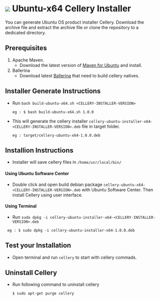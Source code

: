 # <img src="https://cdn1.iconfinder.com/data/icons/Futurosoft%20Icons%200.5.2/32x32/apps/ubuntu-logo.png"> Ubuntu-x64 Cellery Installer

You can generate Ubuntu OS product installer Cellery. Download the archive file and extract the archive file or clone the repository to a dedicated directory.

## Prerequisites
1. Apache Maven.
   * Download the latest version of [Maven for Ubuntu](https://maven.apache.org/download.cgi) and install.
2. Ballerina
   * Download latest [Ballerina](https://ballerina.io/downloads/) that need to build cellery natives. 

## Installer Generate Instructions
- Run `bash build-ubuntu-x64.sh <CELLERY-INSTALLER-VERSION>`
  ```
  eg : $ bash build-ubuntu-x64.sh 1.0.0
  ```
- This will generate the cellery installer `cellery-ubuntu-installer-x64-<CELLERY-INSTALLER-VERSION>.deb` file in target folder.
  ```
  eg : target/cellery-ubuntu-x64-1.0.0.deb
  ```
## Installion Instructions

- Installer will save cellery files in `/home/usr/local/bin/`

#### Using Ubuntu Software Center
- Double click and open build debian package `cellery-ubuntu-x64-<CELLERY-INSTALLER-VERSION>.deb` with Ubuntu Software Center. Then install Cellery using user interface.
#### Using Terminal
- Run `sudo dpkg -i cellery-ubuntu-installer-x64-<CELLERY-INSTALLER-VERSION>.deb`
 ```
  eg : $ sudo dpkg -i cellery-ubuntu-installer-x64-1.0.0.deb
 ```
## Test your Installation 
- Open terminal and run `cellery` to start with cellery commads. 

## Uninstall Cellery
- Run following command to uninstall cellery
  ```
  $ sudo apt-get purge cellery
  ```
